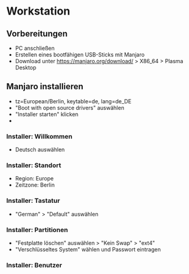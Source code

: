 # Workstation

## Vorbereitungen
- PC anschließen
- Erstellen eines bootfähigen USB-Sticks mit Manjaro
- Download unter https://manjaro.org/download/ > X86_64 > Plasma Desktop

## Manjaro installieren
- tz=European/Berlin, keytable=de, lang=de_DE
- "Boot with open source drivers" auswählen
- "Installer starten" klicken
- 
### Installer: Willkommen
- Deutsch auswählen

### Installer: Standort
- Region: Europe
- Zeitzone: Berlin

### Installer: Tastatur
- "German" > "Default" auswählen

### Installer: Partitionen
- "Festplatte löschen" auswählen > "Kein Swap" > "ext4"
- "Verschlüsseltes System" wählen und Passwort eintragen

### Installer: Benutzer
